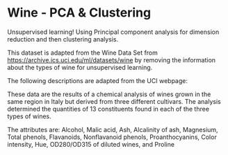 # Wine - PCA & Clustering
Unsupervised learning! Using Principal component analysis for dimension reduction and then clustering analysis.

This dataset is adapted from the Wine Data Set from https://archive.ics.uci.edu/ml/datasets/wine by removing the information about the types of wine for unsupervised learning.

The following descriptions are adapted from the UCI webpage:

These data are the results of a chemical analysis of wines grown in the same region in Italy but derived from three different cultivars. The analysis determined the quantities of 13 constituents found in each of the three types of wines.

The attributes are:
Alcohol,
Malic acid,
Ash,
Alcalinity of ash,
Magnesium,
Total phenols,
Flavanoids,
Nonflavanoid phenols,
Proanthocyanins,
Color intensity,
Hue,
OD280/OD315 of diluted wines,
and Proline
